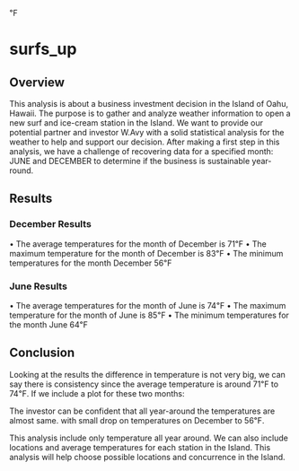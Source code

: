 ℉ 
# surfs_up

## Overview

This analysis is about a business investment decision in the Island of Oahu, Hawaii. The purpose is to gather and analyze weather information to open a new surf and ice-cream station in the Island. We want to provide our potential partner and investor W.Avy with a solid statistical analysis for the weather to help and support our decision. After making a first step in this analysis, we have a challenge of recovering data for a specified month: JUNE and DECEMBER to determine if the business is sustainable year-round.  

## Results
### December Results
• The average temperatures for the month of December is 71℉ 
• The maximum temperature for the month of December is 83℉
• The minimum temperatures for the month December 56℉ 

### June Results
• The average temperatures for the month of June is 74℉ 
• The maximum temperature for the month of June is 85℉
• The minimum temperatures for the month June 64℉ 

## Conclusion
Looking at the results the difference in temperature is not very big, we can say there is consistency since the average temperature is around 71℉ to 74℉. If we include a plot for these two months: 

The investor can be confident that all year-around the temperatures are almost same. with small drop on temperatures on December to 56℉. 

This analysis include only temperature all year around. We can also include locations and average temperatures for each station in the Island. This analysis will help choose possible locations and concurrence in the Island. 


